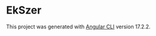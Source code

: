 # EkSzer

This project was generated with [Angular CLI](https://github.com/angular/angular-cli) version 17.2.2.

